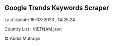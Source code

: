 

## Google Trends Keywords Scraper 
 
Last Update 18-03-2023 , 14:25:24

Country List :
VIETNAM.json



© Abdul Muttaqin 
